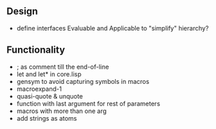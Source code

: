 ## Design

* define interfaces Evaluable and Applicable to "simplify" hierarchy?

## Functionality

* ; as comment till the end-of-line
* let and let* in core.lisp
* gensym to avoid capturing symbols in macros
* macroexpand-1
* quasi-quote & unquote
* function with last argument for rest of parameters
* macros with more than one arg
* add strings as atoms
